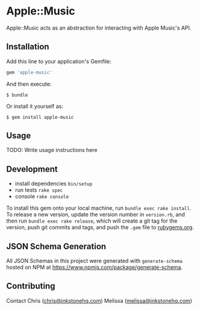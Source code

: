 # Apple::Music

Apple::Music acts as an abstraction for interacting with Apple Music's API.

## Installation

Add this line to your application's Gemfile:

```ruby
gem 'apple-music'
```

And then execute:

    $ bundle

Or install it yourself as:

    $ gem install apple-music

## Usage

TODO: Write usage instructions here

## Development

+ install dependencies `bin/setup`
+ run tests `rake spec`
+ console `rake console`

To install this gem onto your local machine, run `bundle exec rake install`. To release a new version, update the version number in `version.rb`, and then run `bundle exec rake release`, which will create a git tag for the version, push git commits and tags, and push the `.gem` file to [rubygems.org](https://rubygems.org).

## JSON Schema Generation

All JSON Schemas in this project were generated with `generate-schema` hosted on NPM at https://www.npmjs.com/package/generate-schema.

## Contributing

Contact Chris (chris@inkstonehq.com)
Melissa (melissa@inkstonehq.com)
